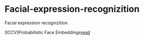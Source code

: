 # Facial-expression-recognizition
Facial expression recognizition

[ICCV]Probabilistic Face Embeddings[read]()

